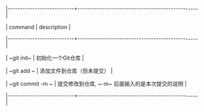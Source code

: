 |---------------------------+-------------------------------------------------|

| command                   | description                                     |

|---------------------------+-------------------------------------------------|

| ~git init~                | 初始化一个Git仓库                               |

| ~git add <file>~          | 添加文件到仓库（但未提交）                      |

| ~git commit -m <message>~ | 提交修改到仓库, ~-m~ 后面输入的是本次提交的说明 |

|---------------------------+-------------------------------------------------|

